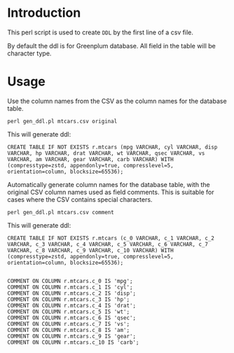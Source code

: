 # Introduction

This perl script is used to create `DDL` by the first line of a csv file.

By default the ddl is for Greenplum database. All field in the table will be character type.

# Usage

Use the column names from the CSV as the column names for the database table.

```
perl gen_ddl.pl mtcars.csv original
```

This will generate ddl: 

```
CREATE TABLE IF NOT EXISTS r.mtcars (mpg VARCHAR, cyl VARCHAR, disp VARCHAR, hp VARCHAR, drat VARCHAR, wt VARCHAR, qsec VARCHAR, vs VARCHAR, am VARCHAR, gear VARCHAR, carb VARCHAR) WITH (compresstype=zstd, appendonly=true, compresslevel=5, orientation=column, blocksize=65536);
```

Automatically generate column names for the database table, with the original CSV column names used as field comments. This is suitable for cases where the CSV contains special characters.

```
perl gen_ddl.pl mtcars.csv comment
```

This will generate ddl:

```
CREATE TABLE IF NOT EXISTS r.mtcars (c_0 VARCHAR, c_1 VARCHAR, c_2 VARCHAR, c_3 VARCHAR, c_4 VARCHAR, c_5 VARCHAR, c_6 VARCHAR, c_7 VARCHAR, c_8 VARCHAR, c_9 VARCHAR, c_10 VARCHAR) WITH (compresstype=zstd, appendonly=true, compresslevel=5, orientation=column, blocksize=65536);


COMMENT ON COLUMN r.mtcars.c_0 IS 'mpg';
COMMENT ON COLUMN r.mtcars.c_1 IS 'cyl';
COMMENT ON COLUMN r.mtcars.c_2 IS 'disp';
COMMENT ON COLUMN r.mtcars.c_3 IS 'hp';
COMMENT ON COLUMN r.mtcars.c_4 IS 'drat';
COMMENT ON COLUMN r.mtcars.c_5 IS 'wt';
COMMENT ON COLUMN r.mtcars.c_6 IS 'qsec';
COMMENT ON COLUMN r.mtcars.c_7 IS 'vs';
COMMENT ON COLUMN r.mtcars.c_8 IS 'am';
COMMENT ON COLUMN r.mtcars.c_9 IS 'gear';
COMMENT ON COLUMN r.mtcars.c_10 IS 'carb';
```